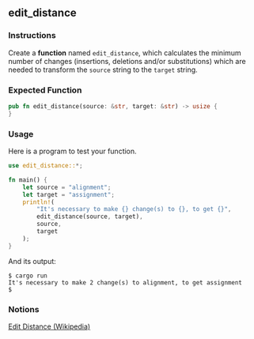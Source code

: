 ## edit_distance

### Instructions

Create a **function** named `edit_distance`, which calculates the minimum number of changes (insertions, deletions and/or substitutions) which are needed to transform the `source` string to the `target` string.

### Expected Function

```rust
pub fn edit_distance(source: &str, target: &str) -> usize {
}
```

### Usage

Here is a program to test your function.

```rust
use edit_distance::*;

fn main() {
	let source = "alignment";
	let target = "assignment";
	println!(
		"It's necessary to make {} change(s) to {}, to get {}",
		edit_distance(source, target),
		source,
		target
	);
}
```

And its output:

```console
$ cargo run
It's necessary to make 2 change(s) to alignment, to get assignment
$
```

### Notions

[Edit Distance (Wikipedia)](https://en.wikipedia.org/wiki/Edit_distance)
